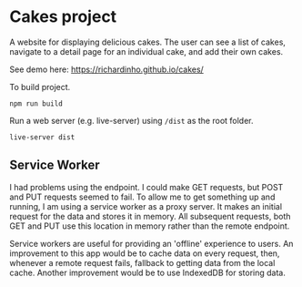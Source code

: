 # Cakes project
A website for displaying delicious cakes. The user can see a list of cakes, navigate to a detail page for an individual cake, and add their own cakes.

See demo here: https://richardinho.github.io/cakes/

To build project.
```
npm run build
```
Run a web server (e.g. live-server) using `/dist` as the root folder.

```
live-server dist
```

## Service Worker

I had problems using the endpoint. I could make GET requests, but POST and PUT requests seemed to fail. To allow me to get something up and running, I am using a service worker as a proxy server. It makes an initial request for the data and stores it in memory. All subsequent requests, both GET and PUT use this location in memory rather than the remote endpoint.

Service workers are useful for providing an 'offline' experience to users. An improvement to this app would be to cache data on every request, then, whenever a remote request fails, fallback to getting data from the local cache. Another improvement would be to use IndexedDB for storing data.
